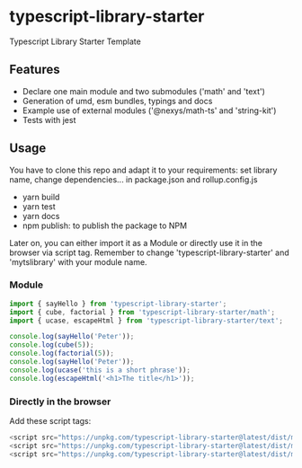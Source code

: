 # typescript-library-starter

Typescript Library Starter Template

## Features

- Declare one main module and two submodules ('math' and 'text')
- Generation of umd, esm bundles, typings and docs
- Example use of external modules ('@nexys/math-ts' and 'string-kit')
- Tests with jest

## Usage

You have to clone this repo and adapt it to your requirements: set library name, change dependencies... in package.json and rollup.config.js

- yarn build
- yarn test
- yarn docs
- npm publish: to publish the package to NPM

Later on, you can either import it as a Module or directly use it in the browser via script tag. Remember to change 'typescript-library-starter' and 'mytslibrary' with your module name.

### Module

```js module
import { sayHello } from 'typescript-library-starter';
import { cube, factorial } from 'typescript-library-starter/math';
import { ucase, escapeHtml } from 'typescript-library-starter/text';

console.log(sayHello('Peter'));
console.log(cube(5));
console.log(factorial(5));
console.log(sayHello('Peter'));
console.log(ucase('this is a short phrase'));
console.log(escapeHtml('<h1>The title</h1>'));
```

### Directly in the browser

Add these script tags:
```js
<script src="https://unpkg.com/typescript-library-starter@latest/dist/mytslibrary.umd.min.js"></script>
<script src="https://unpkg.com/typescript-library-starter@latest/dist/mytslibrary-math.umd.min.js"></script>
<script src="https://unpkg.com/typescript-library-starter@latest/dist/mytslibrary-text.umd.min.js"></script>
```
